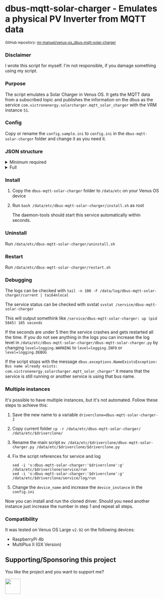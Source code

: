 # dbus-mqtt-solar-charger - Emulates a physical PV Inverter from MQTT data

<small>GitHub repository: [mr-manuel/venus-os_dbus-mqtt-solar-charger](https://github.com/mr-manuel/venus-os_dbus-mqtt-solar-charger)</small>

### Disclaimer

I wrote this script for myself. I'm not responsible, if you damage something using my script.


### Purpose

The script emulates a Solar Charger in Venus OS. It gets the MQTT data from a subscribed topic and publishes the information on the dbus as the service `com.victronenergy.solarcharger.mqtt_solar_charger` with the VRM instance `51`.


### Config

Copy or rename the `config.sample.ini` to `config.ini` in the `dbus-mqtt-solar-charger` folder and change it as you need it.


### JSON structure

<details><summary>Minimum required</summary>

Single MTTP tracker
```json
{
    "Pv": {
        "V": 60.0
    },
    "Yield": {
        "Power": 120.0
    },
    "Dc": {
        "0": {
            "Current": 10.0,
            "Voltage": 12.0
        }
    },
}
```

OR

Multiple MPPT tracker (min 2, max 4)
```json
{
  "Pv": {
    "0": {
      "V": 60.0,
      "P": 10.0
    },
    "1": {
      "V": 60.0,
      "P": 20.0
    },
    "2": {
      "V": 60.0,
      "P": 30.0
    },
    "3": {
      "V": 60.0,
      "P": 40.0
    }
  },
  "Dc": {
    "0": {
      "Voltage": 12.0,
      "Current": 8.33
    }
  }
}
```
</details>

<details><summary>Full</summary>

See [dbus](https://github.com/victronenergy/venus/wiki/dbus#solar-chargers) documentation for value description.

```json
{
    "NrOfTrackers": 4,                <!-- calculated if not set
    "Pv": {
        "0": {
        "V": 60.0,
        "P": 10.0
        },
        "1": {
        "V": 60.0,
        "P": 20.0
        },
        "2": {
        "V": 60.0,
        "P": 30.0
        },
        "3": {
        "V": 60.0,
        "P": 40.0
        }
    },
    "Yield": {
        "Power": 180,                 <!-- calculated in multiple MTTP tracker mode, if not set
        "User": 30,
        "System": 30
    },
    "Dc": {
        "0": {
            "Current": 15,
            "Voltage": 12
        }
    },
    "Link": {
        "NetworkMode": "0x1",
        "BatteryCurrent": 0.0,
        "ChargeCurrent": 0.0,
        "ChargeVoltage": 0.0,
        "NetworkStatus": "0x04",
        "TemperatureSense": 20.0,
        "TemperatureSenseActive": 0,
        "VoltageSense": 80.0,
        "VoltageSenseActive": 0,
    },
    "Settings": {
        "BmsPresent": 0,
        "ChargeCurrentLimit": 120.0
    },
    "Load": {
        "State": 0,
        "I": 0.0
    },
    "ErrorCode": 0,
    "State": 3,
    "Mode": 4,
    "MppOperationMode": 2,
    "DeviceOffReason": "",
    "Relay": {
        "0": {
            "State": 0
        }
    },
    "History": {
        "Daily": {
            "0": {
                "Yield": 11,
                "Consumption": 22,
                "MaxPower": 33,
                "MaxPvVoltage": 44,
                "MinBatteryVoltage": 55,
                "MaxBatteryVoltage": 66,
                "MaxBatteryCurrent": 77,
                "TimeInBulk": 3600,
                "TimeInAbsorption": 1800,
                "TimeInFloat": 900,
                "LastError1": 1,
                "LastError2": 2,
                "LastError3": 3,
                "LastError4": 4
            },
            "1": {
                "Yield": 11,
                "Consumption": 22,
                "MaxPower": 33,
                "MaxPvVoltage": 44,
                "MinBatteryVoltage": 55,
                "MaxBatteryVoltage": 66,
                "MaxBatteryCurrent": 77,
                "TimeInBulk": 3600,
                "TimeInAbsorption": 1800,
                "TimeInFloat": 900,
                "LastError1": 1,
                "LastError2": 2,
                "LastError3": 3,
                "LastError4": 4
            },
            "2": {
                "Yield": 11,
                "Consumption": 22,
                "MaxPower": 33,
                "MaxPvVoltage": 44,
                "MinBatteryVoltage": 55,
                "MaxBatteryVoltage": 66,
                "MaxBatteryCurrent": 77,
                "TimeInBulk": 3600,
                "TimeInAbsorption": 1800,
                "TimeInFloat": 900,
                "LastError1": 1,
                "LastError2": 2,
                "LastError3": 3,
                "LastError4": 4
            }
        },
        "Overall": {
            "DaysAvailable": 3,
            "MaxPvVoltage": 44,
            "MaxBatteryVoltage": 14,
            "MinBatteryVoltage": 11,
            "LastError1": 1,
            "LastError2": 2,
            "LastError3": 3,
            "LastError4": 4
        }
    }
}
```
</details>


### Install

1. Copy the `dbus-mqtt-solar-charger` folder to `/data/etc` on your Venus OS device

2. Run `bash /data/etc/dbus-mqtt-solar-charger/install.sh` as root

   The daemon-tools should start this service automatically within seconds.

### Uninstall

Run `/data/etc/dbus-mqtt-solar-charger/uninstall.sh`

### Restart

Run `/data/etc/dbus-mqtt-solar-charger/restart.sh`

### Debugging

The logs can be checked with `tail -n 100 -F /data/log/dbus-mqtt-solar-charger/current | tai64nlocal`

The service status can be checked with svstat `svstat /service/dbus-mqtt-solar-charger`

This will output somethink like `/service/dbus-mqtt-solar-charger: up (pid 5845) 185 seconds`

If the seconds are under 5 then the service crashes and gets restarted all the time. If you do not see anything in the logs you can increase the log level in `/data/etc/dbus-mqtt-solar-charger/dbus-mqtt-solar-charger.py` by changing `level=logging.WARNING` to `level=logging.INFO` or `level=logging.DEBUG`

If the script stops with the message `dbus.exceptions.NameExistsException: Bus name already exists: com.victronenergy.solarcharger.mqtt_solar_charger"` it means that the service is still running or another service is using that bus name.

### Multiple instances

It's possible to have multiple instances, but it's not automated. Follow these steps to achieve this:

1. Save the new name to a variable `driverclone=dbus-mqtt-solar-charger-2`

2. Copy current folder `cp -r /data/etc/dbus-mqtt-solar-charger/ /data/etc/$driverclone/`

3. Rename the main script `mv /data/etc/$driverclone/dbus-mqtt-solar-charger.py /data/etc/$driverclone/$driverclone.py`

4. Fix the script references for service and log
    ```
    sed -i 's:dbus-mqtt-solar-charger:'$driverclone':g' /data/etc/$driverclone/service/run
    sed -i 's:dbus-mqtt-solar-charger:'$driverclone':g' /data/etc/$driverclone/service/log/run
    ```

5. Change the `device_name` and increase the `device_instance` in the `config.ini`

Now you can install and run the cloned driver. Should you need another instance just increase the number in step 1 and repeat all steps.

### Compatibility

It was tested on Venus OS Large `v2.92` on the following devices:

* RaspberryPi 4b
* MultiPlus II (GX Version)


## Supporting/Sponsoring this project

You like the project and you want to support me?

[<img src="https://github.md0.eu/uploads/donate-button.svg" height="50">](https://www.paypal.com/donate/?hosted_button_id=3NEVZBDM5KABW)
